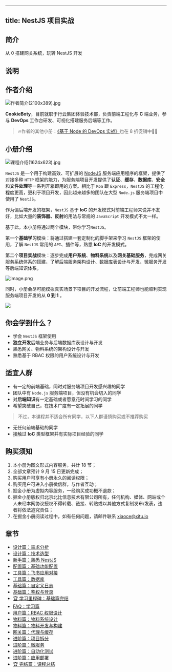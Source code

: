 
---
title: NestJS 项目实战
---

## 简介
从 0 搭建网关系统，玩转 NestJS 开发

## 说明
## 作者介绍

![作者简介(2100x389).jpg](https://p1-juejin.byteimg.com/tos-cn-i-k3u1fbpfcp/5be82d2a2a2a46f88eb9cd68eff84cef~tplv-k3u1fbpfcp-watermark.image?)

**CookieBoty**，目前就职于行云集团体验技术部，负责前端工程化与 **C** 端业务，参与 **DevOps** 工作台研发、可视化搭建服务后端等工作。

> 🔥作者的其他小册：[《基于 Node 的 DevOps 实战》](https://juejin.cn/book/6948353204648148995/section)也在 8 折促销中👏🏻

## 小册介绍

![课程介绍(1624x623).jpg](https://p3-juejin.byteimg.com/tos-cn-i-k3u1fbpfcp/eb42bf2fabec4b679276d684737623c8~tplv-k3u1fbpfcp-watermark.image?)

`NestJS` 是一个用于构建高效、可扩展的 [NodeJS](http://nodejs.cn/) 服务端应用程序的框架，提供了对接多种 `HTTP` 框架的能力，为服务端项目开发提供了**认证**、**缓存**、**数据库**、**安全**和**文件处理**等一系列开箱即用的方案。相比于 `Koa` 跟 `Express`，`NestJS` 的工程化程度更高，更利于项目开发，因此越来越多的团队在大型 `Node.js` 服务端项目中使用了 `NestJS`。

作为偏后端开发的框架，`NestJS` 基于 **IoC** 的开发模式对前端工程师来说并不友好，比如大量的**装饰器、反射**的用法与常规的 `JavaScript` 开发模式不太一样。

基于此，本小册将通过两个模块，带你学习`NestJS`。

第一个**基础学习**模块：将通过搭建一套定制化的脚手架来学习 `NestJS` 框架的使用，了解 `NestJS` 常用的 `API`、插件等，熟悉 **IoC** 的开发模式。

第二个**项目实战**模块：逐步完成**用户系统**、**物料系统**以及**网关基础服务**，完成网关服务系统体系的搭建，了解后端服务架构设计、数据库表设计与开发、微服务开发等后端知识体系。

![image.png](https://p6-juejin.byteimg.com/tos-cn-i-k3u1fbpfcp/bbd697352b36443bb1dea76ffc82604e~tplv-k3u1fbpfcp-watermark.image?)

同时，小册会尽可能模拟真实场景下项目的开发流程，让前端工程师也能顺利实现服务端项目开发的从 **0 到 1** 。

![](https://p3-juejin.byteimg.com/tos-cn-i-k3u1fbpfcp/ffaa3be865084770b445db8a84e64089~tplv-k3u1fbpfcp-zoom-1.image)

## 你会学到什么？

- 学会 `NestJS` 框架使用
- **独立开发**后端业务与后端数据库表设计与开发
- 熟悉网关、物料系统的架构设计与开发
- 熟悉基于 RBAC 权限的用户系统设计与开发

## 适宜人群

- 有一定的前端基础，同时对服务端项目开发感兴趣的同学
- 团队中有 `Node.js` 服务端项目，但没有机会切入的同学
- 对**后端知识**有一定基础或者愿意花时间学习的同学
- 希望突破自己，在技术广度有一定拓展的同学

> 不过，本课程并不适合所有同学，以下人群谨慎购买或不推荐购买

- 无任何前端基础的同学
- 接触过 **IoC** 类型框架并有实际项目经验的同学

## 购买须知

1.  本小册为图文形式内容服务，共计 18 节；
2.  全部文章预计 9 月 15 日更新完成；
3.  购买用户可享有小册永久的阅读权限；
4.  购买用户可进入小册微信群，与作者互动；
5.  掘金小册为虚拟内容服务，一经购买成功概不退款；
6.  掘金小册版权归北京北比信息技术有限公司所有，任何机构、媒体、网站或个人未经本网协议授权不得转载、链接、转贴或以其他方式复制发布/发表，违者将依法追究责任；
7.  在掘金小册阅读过程中，如有任何问题，请邮件联系 <xiaoce@xitu.io>

## 章节
- [设计篇：需求分析](./设计篇-需求分析.md)
- [设计篇：技术选型](./设计篇-技术选型.md)
- [新手篇：熟悉 NestJS](<./新手篇-熟悉 NestJS.md>)
- [配置篇：基础功能配置](./配置篇-基础功能配置.md)
- [工具篇：飞书应用对接](./工具篇-飞书应用对接.md)
- [工具篇：数据库](./工具篇-数据库.md)
- [基础篇：自定义日志](./基础篇-自定义日志.md)
- [基础篇：鉴权与登录](./基础篇-鉴权与登录.md)
- [🏆 学习里程碑：基础篇完结](<./学习里程碑-基础篇完结.md>)
- [FAQ：学习篇](./FAQ-学习篇.md)
- [用户篇：RBAC 权限设计](<./用户篇-RBAC 权限设计.md>)
- [物料篇：物料系统设计](./物料篇-物料系统设计.md)
- [物料篇：物料开发与构建](./物料篇-物料开发与构建.md)
- [网关篇：代理与缓存](./网关篇-代理与缓存.md)
- [进阶篇：项目拆分](./进阶篇-项目拆分.md)
- [进阶篇：微服务](./进阶篇-微服务.md)
- [进阶篇：自动化测试](./进阶篇-自动化测试.md)
- [进阶篇：应用部署](./进阶篇-应用部署.md)
- [🏆 完结篇：课程总结](<./  完结篇-课程总结.md>)

    